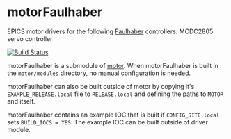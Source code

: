 # motorFaulhaber
EPICS motor drivers for the following [Faulhaber](https://www.faulhaber.com) controllers: MCDC2805 servo controller

[![Build Status](https://github.com/epics-motor/motorFaulhaber/actions/workflows/ci-scripts-build.yml/badge.svg)](https://github.com/epics-motor/motorFaulhaber/actions/workflows/ci-scripts-build.yml)
<!--[![Build Status](https://travis-ci.org/epics-motor/motorFaulhaber.png)](https://travis-ci.org/epics-motor/motorFaulhaber)-->

motorFaulhaber is a submodule of [motor](https://github.com/epics-modules/motor).  When motorFaulhaber is built in the ``motor/modules`` directory, no manual configuration is needed.

motorFaulhaber can also be built outside of motor by copying it's ``EXAMPLE_RELEASE.local`` file to ``RELEASE.local`` and defining the paths to ``MOTOR`` and itself.

motorFaulhaber contains an example IOC that is built if ``CONFIG_SITE.local`` sets ``BUILD_IOCS = YES``.  The example IOC can be built outside of driver module.
